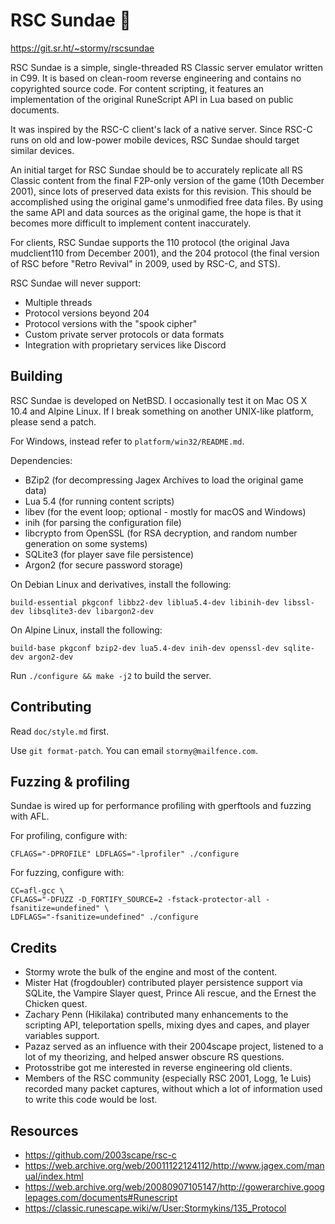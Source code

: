 RSC Sundae 🍨
==========

https://git.sr.ht/~stormy/rscsundae

RSC Sundae is a simple, single-threaded RS Classic server emulator
written in C99.  It is based on clean-room reverse engineering and
contains no copyrighted source code.  For content scripting, it
features an implementation of the original RuneScript API in Lua
based on public documents.

It was inspired by the RSC-C client's lack of a native server.
Since RSC-C runs on old and low-power mobile devices, RSC Sundae
should target similar devices.

An initial target for RSC Sundae should be to accurately replicate
all RS Classic content from the final F2P-only version of the game
(10th December 2001), since lots of preserved data exists for this
revision.  This should be accomplished using the original game's
unmodified free data files.  By using the same API and data sources as
the original game, the hope is that it becomes more difficult to
implement content inaccurately.

For clients, RSC Sundae supports the 110 protocol (the original
Java mudclient110 from December 2001), and the 204 protocol
(the final version of RSC before "Retro Revival" in 2009, used
by RSC-C, and STS).

RSC Sundae will never support:

* Multiple threads
* Protocol versions beyond 204
* Protocol versions with the "spook cipher"
* Custom private server protocols or data formats
* Integration with proprietary services like Discord

Building
--------

RSC Sundae is developed on NetBSD. I occasionally test it on
Mac OS X 10.4 and Alpine Linux. If I break something on another
UNIX-like platform, please send a patch.

For Windows, instead refer to `platform/win32/README.md`.

Dependencies:

* BZip2 (for decompressing Jagex Archives to load the original game data)
* Lua 5.4 (for running content scripts)
* libev (for the event loop; optional - mostly for macOS and Windows)
* inih (for parsing the configuration file)
* libcrypto from OpenSSL (for RSA decryption, and random number generation on some systems)
* SQLite3 (for player save file persistence)
* Argon2 (for secure password storage)

On Debian Linux and derivatives, install the following:

	build-essential pkgconf libbz2-dev liblua5.4-dev libinih-dev libssl-dev libsqlite3-dev libargon2-dev

On Alpine Linux, install the following:

	build-base pkgconf bzip2-dev lua5.4-dev inih-dev openssl-dev sqlite-dev argon2-dev

Run `./configure && make -j2` to build the server.

Contributing
------------

Read `doc/style.md` first.

Use `git format-patch`. You can email `stormy@mailfence.com`.

Fuzzing & profiling
-------------------

Sundae is wired up for performance profiling with gperftools and fuzzing
with AFL.

For profiling, configure with:

	CFLAGS="-DPROFILE" LDFLAGS="-lprofiler" ./configure

For fuzzing, configure with:

	CC=afl-gcc \
	CFLAGS="-DFUZZ -D_FORTIFY_SOURCE=2 -fstack-protector-all -fsanitize=undefined" \
	LDFLAGS="-fsanitize=undefined" ./configure

Credits
-------

* Stormy wrote the bulk of the engine and most of the content.
* Mister Hat (frogdoubler) contributed player persistence support via SQLite,
  the Vampire Slayer quest, Prince Ali rescue, and the Ernest the Chicken quest.
* Zachary Penn (Hikilaka) contributed many enhancements to the scripting API,
  teleportation spells, mixing dyes and capes, and player variables support.
* Pazaz served as an influence with their 2004scape project, listened to
  a lot of my theorizing, and helped answer obscure RS questions.
* Protosstribe got me interested in reverse engineering old clients.
* Members of the RSC community (especially RSC 2001, Logg, 1e Luis)
  recorded many packet captures, without which a lot of information
  used to write this code would be lost.

Resources
---------

* https://github.com/2003scape/rsc-c
* https://web.archive.org/web/20011122124112/http://www.jagex.com/manual/index.html
* https://web.archive.org/web/20080907105147/http://gowerarchive.googlepages.com/documents#Runescript
* https://classic.runescape.wiki/w/User:Stormykins/135_Protocol
